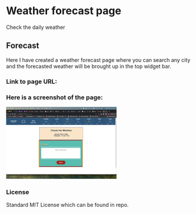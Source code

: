 # Weather forecast page
Check the daily weather

## Forecast
Here I have created a weather forecast page where you can search any city and the forecasted weather will be brought up in the top widget bar.

### Link to page URL:



### Here is a screenshot of the page:
<img
  src="assets/images/Screen Shot 2022-11-29 at 11.18.31 PM.png" alt="screenshot of project"
  title="Optional title"
  style="display: inline-block; margin: 0 auto; max-width: 300px">

 ### License
 Standard MIT License which can be found in repo.                                                  
